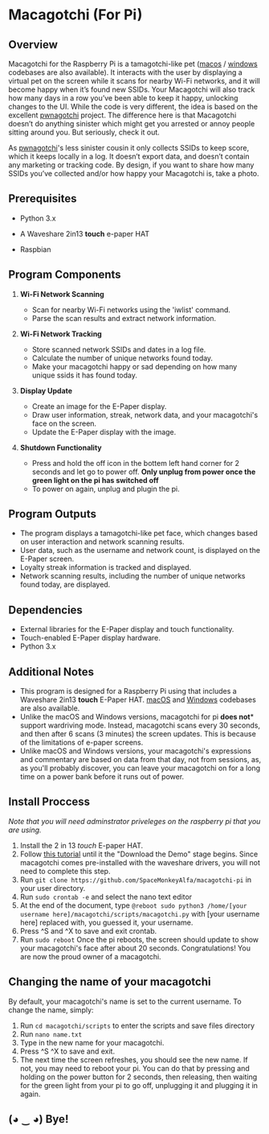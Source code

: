 # Macagotchi (For Pi)

## Overview

Macagotchi for the Raspberry Pi is a tamagotchi-like pet ([macos](https://github.com/SpaceMonkeyAlfa/macagotchi-macos) / [windows](https://github.com/SpaceMonkeyAlfa/macagotchi-windows) codebases are also available). It interacts with the user by displaying a virtual pet on the screen while it scans for nearby Wi-Fi networks, and it will become happy when it’s found new SSIDs. Your Macagotchi will also track how many days in a row you’ve been able to keep it happy, unlocking changes to the UI. While the code is very different, the idea is based on the excellent [pwnagotchi](https://github.com/evilsocket/pwnagotchi) project. The difference here is that Macagotchi doesn’t do anything sinister which might get you arrested or annoy people sitting around you. But seriously, check it out.

As [pwnagotchi](https://github.com/evilsocket/pwnagotchi)'s less sinister cousin it only collects SSIDs to keep score, which it keeps locally in a log. It doesn’t export data, and doesn’t contain any marketing or tracking code. By design, if you want to share how many SSIDs you’ve collected and/or how happy your Macagotchi is, take a photo.



## Prerequisites

- Python 3.x

- A Waveshare 2in13 **touch** e-paper HAT
  
- Raspbian

## Program Components





1. **Wi-Fi Network Scanning**
   - Scan for nearby Wi-Fi networks using the 'iwlist' command.
   - Parse the scan results and extract network information.

2. **Wi-Fi Network Tracking**
   - Store scanned network SSIDs and dates in a log file.
   - Calculate the number of unique networks found today.
   - Make your macagotchi happy or sad depending on how many unique ssids it has found today. 

3. **Display Update**
   - Create an image for the E-Paper display.
   - Draw user information,  streak, network data, and your macagotchi's face on the screen.
   - Update the E-Paper display with the image.


4. **Shutdown Functionality**
   - Press and hold the off icon in the bottem left hand corner for 2 seconds and let go to power off. **Only unplug from power once the green light on the pi has switched off**
   - To power on again, unplug and plugin the pi.




## Program Outputs

- The program displays a tamagotchi-like pet face, which changes based on user interaction and network scanning results.
- User data, such as the username and network count, is displayed on the E-Paper screen.
- Loyalty streak information is tracked and displayed.
- Network scanning results, including the number of unique networks found today, are displayed.


## Dependencies

- External libraries for the E-Paper display and touch functionality.
- Touch-enabled E-Paper display hardware.
- Python 3.x


## Additional Notes

- This program is designed for a Raspberry Pi using that includes a Waveshare 2in13 **touch** E-Paper HAT. [macOS](https://github.com/SpaceMonkeyAlfa/macagotchi-macos) and [Windows](https://github.com/SpaceMonkeyAlfa/macagotchi-windows) codebases are also available.
- Unlike the macOS and Windows versions, macagotchi for pi **does not*** support wardriving mode. Instead, macagotchi scans every 30 seconds, and then after 6 scans (3 minutes) the screen updates. This is because of the limitations of e-paper screens.
- Unlike macOS and Windows versions, your macagotchi's expressions and commentary are based on data from that day, not from sessions, as, as you'll probably discover, you can leave your macagotchi on for a long time on a power bank before it runs out of power.

## Install Proccess

*Note that you will need adminstrator priveleges on the raspberry pi that you are using.*
1. Install the 2 in 13 *touch* E-paper HAT.
2. Follow [this tutorial](https://www.waveshare.com/wiki/2.13inch_Touch_e-Paper_HAT_Manual#Raspberry_Pi) until it the "Download the Demo" stage begins. Since macagotchi comes pre-installed with the waveshare drivers, you will not need to complete this step.
3. Run `git clone https://github.com/SpaceMonkeyAlfa/macagotchi-pi` in your user directory.
4. Run `sudo crontab -e` and select the nano text editor
5. At the end of the document, type `@reboot sudo python3 /home/[your username here]/macagotchi/scripts/macagotchi.py` with [your username here] replaced with, you guessed it, your username.
6. Press ^S and ^X to save and exit crontab.
7. Run `sudo reboot`
Once the pi reboots, the screen should update to show your macagotchi's face after about 20 seconds. Congratulations! You are now the proud owner of a macagotchi.

## Changing the name of your macagotchi 

By default, your macagotchi's name is set to the current username. To change the name, simply:
1. Run `cd macagotchi/scripts` to enter the scripts and save files directory
2. Run `nano name.txt`
3. Type in the new name for your macagotchi.
4. Press ^S ^X to save and exit.
5. The next time the screen refreshes, you should see the new name. If not, you may need to reboot your pi.  You can do that by pressing and holding on the power button for 2 seconds, then releasing, then waiting for the green light from your pi to go off, unplugging it and plugging it in again.


## (◕ ‿ ◕) Bye!

